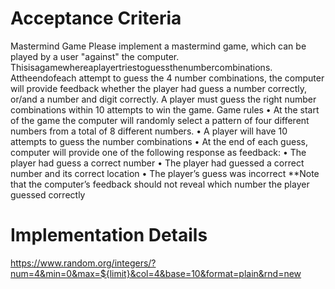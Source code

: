 # Acceptance Criteria

Mastermind Game
Please implement a mastermind game, which can be played by a user "against" the computer. Thisisagamewhereaplayertriestoguessthenumbercombinations. Attheendofeach attempt to guess the 4 number combinations, the computer will provide feedback whether the player had guess a number correctly, or/and a number and digit correctly. A player must guess the right number combinations within 10 attempts to win the game.
Game rules
• At the start of the game the computer will randomly select a pattern of four different numbers from a total of 8 different numbers.
• A player will have 10 attempts to guess the number combinations
• At the end of each guess, computer will provide one of the following response
as feedback:
• The player had guess a correct number
• The player had guessed a correct number and its correct location
• The player’s guess was incorrect
\*\*Note that the computer’s feedback should not reveal which number the player guessed correctly

# Implementation Details

https://www.random.org/integers/?num=4&min=0&max=${limit}&col=4&base=10&format=plain&rnd=new
